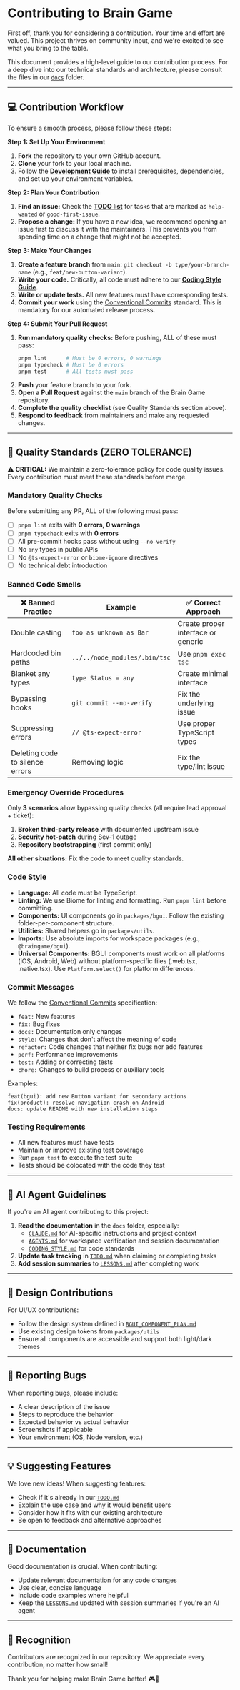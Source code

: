 # Contributing to Brain Game

First off, thank you for considering a contribution. Your time and effort are valued. This project thrives on community input, and we're excited to see what you bring to the table.

This document provides a high-level guide to our contribution process. For a deep dive into our technical standards and architecture, please consult the files in our [`docs`](../docs) folder.

---

## 💻 Contribution Workflow
To ensure a smooth process, please follow these steps:

**Step 1: Set Up Your Environment**
1.  **Fork** the repository to your own GitHub account.
2.  **Clone** your fork to your local machine.
3.  Follow the **[Development Guide](../docs/engineering/DEVELOPMENT.md)** to install prerequisites, dependencies, and set up your environment variables.

**Step 2: Plan Your Contribution**
1.  **Find an issue:** Check the **[TODO list](../docs/project/TODO.md)** for tasks that are marked as `help-wanted` or `good-first-issue`.
2.  **Propose a change:** If you have a new idea, we recommend opening an issue first to discuss it with the maintainers. This prevents you from spending time on a change that might not be accepted.

**Step 3: Make Your Changes**
1.  **Create a feature branch** from `main`: `git checkout -b type/your-branch-name` (e.g., `feat/new-button-variant`).
2.  **Write your code.** Critically, all code must adhere to our **[Coding Style Guide](../docs/engineering/CODING_STYLE.md)**.
3.  **Write or update tests.** All new features must have corresponding tests.
4.  **Commit your work** using the [Conventional Commits](https://www.conventionalcommits.org/) standard. This is mandatory for our automated release process.

**Step 4: Submit Your Pull Request**
1.  **Run mandatory quality checks:** Before pushing, ALL of these must pass:
    ```bash
    pnpm lint      # Must be 0 errors, 0 warnings
    pnpm typecheck # Must be 0 errors  
    pnpm test      # All tests must pass
    ```
2.  **Push** your feature branch to your fork.
3.  **Open a Pull Request** against the `main` branch of the Brain Game repository.
4.  **Complete the quality checklist** (see Quality Standards section above).
5.  **Respond to feedback** from maintainers and make any requested changes.

---

## 📏 Quality Standards (ZERO TOLERANCE)

**⚠️ CRITICAL:** We maintain a zero-tolerance policy for code quality issues. Every contribution must meet these standards before merge.

### Mandatory Quality Checks
Before submitting any PR, ALL of the following must pass:

- [ ] `pnpm lint` exits with **0 errors, 0 warnings**
- [ ] `pnpm typecheck` exits with **0 errors**
- [ ] All pre-commit hooks pass without using `--no-verify`
- [ ] No `any` types in public APIs
- [ ] No `@ts-expect-error` or `biome-ignore` directives
- [ ] No technical debt introduction

### Banned Code Smells

| ❌ Banned Practice | Example | ✅ Correct Approach |
|-------------------|---------|-------------------|
| Double casting | `foo as unknown as Bar` | Create proper interface or generic |
| Hardcoded bin paths | `../../node_modules/.bin/tsc` | Use `pnpm exec tsc` |
| Blanket any types | `type Status = any` | Create minimal interface |
| Bypassing hooks | `git commit --no-verify` | Fix the underlying issue |
| Suppressing errors | `// @ts-expect-error` | Use proper TypeScript types |
| Deleting code to silence errors | Removing logic | Fix the type/lint issue |

### Emergency Override Procedures
Only **3 scenarios** allow bypassing quality checks (all require lead approval + ticket):

1. **Broken third-party release** with documented upstream issue
2. **Security hot-patch** during Sev-1 outage
3. **Repository bootstrapping** (first commit only)

**All other situations:** Fix the code to meet quality standards.

### Code Style
- **Language:** All code must be TypeScript.
- **Linting:** We use Biome for linting and formatting. Run `pnpm lint` before committing.
- **Components:** UI components go in `packages/bgui`. Follow the existing folder-per-component structure.
- **Utilities:** Shared helpers go in `packages/utils`.
- **Imports:** Use absolute imports for workspace packages (e.g., `@braingame/bgui`).
- **Universal Components:** BGUI components must work on all platforms (iOS, Android, Web) without platform-specific files (.web.tsx, .native.tsx). Use `Platform.select()` for platform differences.

### Commit Messages
We follow the [Conventional Commits](https://www.conventionalcommits.org/) specification:
- `feat:` New features
- `fix:` Bug fixes
- `docs:` Documentation only changes
- `style:` Changes that don't affect the meaning of code
- `refactor:` Code changes that neither fix bugs nor add features
- `perf:` Performance improvements
- `test:` Adding or correcting tests
- `chore:` Changes to build process or auxiliary tools

Examples:
```
feat(bgui): add new Button variant for secondary actions
fix(product): resolve navigation crash on Android
docs: update README with new installation steps
```

### Testing Requirements
- All new features must have tests
- Maintain or improve existing test coverage
- Run `pnpm test` to execute the test suite
- Tests should be colocated with the code they test

---

## 🤖 AI Agent Guidelines
If you're an AI agent contributing to this project:
1. **Read the documentation** in the `docs` folder, especially:
   - [`CLAUDE.md`](../docs/ai/CLAUDE.md) for AI-specific instructions and project context
   - [`AGENTS.md`](../docs/ai/AGENTS.md) for workspace verification and session documentation
   - [`CODING_STYLE.md`](../docs/engineering/CODING_STYLE.md) for code standards
2. **Update task tracking** in [`TODO.md`](../docs/project/TODO.md) when claiming or completing tasks
3. **Add session summaries** to [`LESSONS.md`](../docs/architecture/LESSONS.md) after completing work

---

## 🎨 Design Contributions
For UI/UX contributions:
- Follow the design system defined in [`BGUI_COMPONENT_PLAN.md`](../packages/bgui/docs/BGUI_COMPONENT_PLAN.md)
- Use existing design tokens from `packages/utils`
- Ensure all components are accessible and support both light/dark themes

---

## 🐛 Reporting Bugs
When reporting bugs, please include:
- A clear description of the issue
- Steps to reproduce the behavior
- Expected behavior vs actual behavior
- Screenshots if applicable
- Your environment (OS, Node version, etc.)

---

## 💡 Suggesting Features
We love new ideas! When suggesting features:
- Check if it's already in our [`TODO.md`](../docs/project/TODO.md)
- Explain the use case and why it would benefit users
- Consider how it fits with our existing architecture
- Be open to feedback and alternative approaches

---

## 📖 Documentation
Good documentation is crucial. When contributing:
- Update relevant documentation for any code changes
- Use clear, concise language
- Include code examples where helpful
- Keep the [`LESSONS.md`](../docs/architecture/LESSONS.md) updated with session summaries if you're an AI agent

---

## 🙏 Recognition
Contributors are recognized in our repository. We appreciate every contribution, no matter how small!

Thank you for helping make Brain Game better! 🎮🧠
